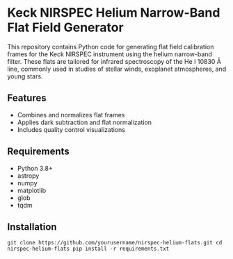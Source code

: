 # Keck NIRSPEC Helium Narrow-Band Flat Field Generator

This repository contains Python code for generating flat field calibration frames for the Keck NIRSPEC instrument using the helium narrow-band filter. These flats are tailored for infrared spectroscopy of the He I 10830 Å line, commonly used in studies of stellar winds, exoplanet atmospheres, and young stars.

## Features
- Combines and normalizes flat frames
- Applies dark subtraction and flat normalization
- Includes quality control visualizations

## Requirements
- Python 3.8+
- astropy
- numpy
- matplotlib
- glob
- tqdm

## Installation 
`
git clone https://github.com/yourusername/nirspec-helium-flats.git
cd nirspec-helium-flats
pip install -r requirements.txt
`

## 
